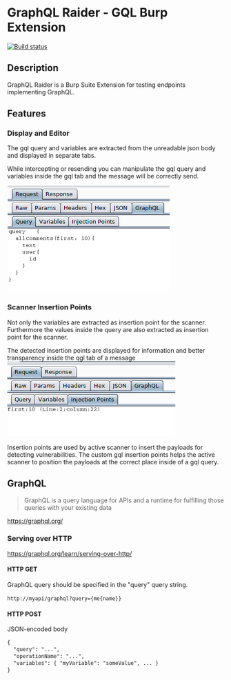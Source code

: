 # GraphQL Raider - GQL Burp Extension
[![Build status](https://dev.azure.com/kniepdennis/GQL%20Raider/_apis/build/status/GQL%20Raider?branchName=master)](https://dev.azure.com/kniepdennis/GQL%20Raider/_apis/build/status/GQL%20Raider?branchName=master)

## Description
GraphQL Raider is a Burp Suite Extension for testing endpoints implementing GraphQL.

## Features 
### Display and Editor
The gql query and variables are extracted from the unreadable json body and displayed in separate tabs.

While intercepting or resending you can manipulate the gql query and variables inside the gql tab and the message will be correctly send.

![Display and Editor](doc/editor-gql.png)

### Scanner Insertion Points
Not only the variables are extracted as insertion point for the scanner. Furthermore the values inside the query are also extracted as insertion point for the scanner.

The detected insertion points are displayed for information and better transparency inside the qgl tab of a message
![Insertion Points](doc/injectionpoints-gql.png)

Insertion points are used by active scanner to insert the payloads for detecting vulnerabilities. 
The custom gql insertion points helps the active scanner to position the payloads at the correct place inside of a gql query.

## GraphQL
> GraphQL is a query language for APIs and a runtime for fulfilling those queries with your existing data

https://graphql.org/

### Serving over HTTP
https://graphql.org/learn/serving-over-http/

#### HTTP GET 
GraphQL query should be specified in the "query" query string.

`http://myapi/graphql?query={me{name}}`

#### HTTP POST
JSON-encoded body
```
{
  "query": "...",
  "operationName": "...",
  "variables": { "myVariable": "someValue", ... }
}
```
